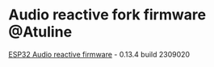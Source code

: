 # Audio reactive fork firmware @Atuline

[ESP32 Audio reactive firmware](https://github.com/srg74/WLED-wemos-shield/tree/master/resources/Firmware/@Atuline/latest) - 0.13.4 build 2309020
